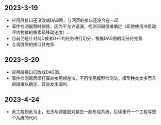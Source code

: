 ## 2023-3-19
* 应用层接口还没改成DAG图，与网页的接口还没合在一起.
* 事件检测器暂时删除，因为不允许遗漏，检测间隔很难确定（即使使用冷启动评估物体的像素级移动速度）.
* 目前仍是针对纯D或者D+T的任务进行切分，根据DAG图的切分待完善.
* 与调度层的接口待完善.

## 2023-3-20
* 应用层接口已改成DAG图.
* 事件检测器后续打算直接用帧差法，不再使用模型检测法，模型种类太多而且间隔难以确定，容易发生漏判.

## 2023-4-24
* 此工程到此为止，无法与调度层对接在一起形成系统，后续重开一个工程写整个系统的代码.
